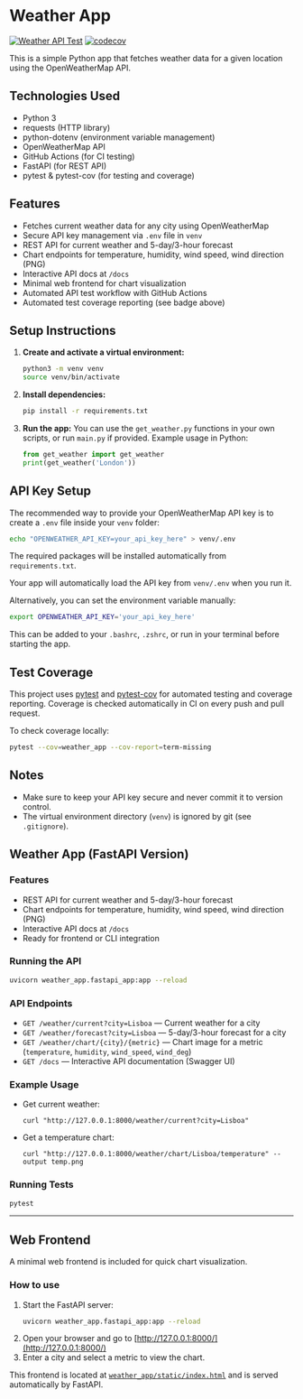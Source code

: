 # Weather App

[![Weather API Test](https://github.com/samuelpmvm/weather-app/actions/workflows/test-weather-api.yml/badge.svg)](https://github.com/samuelpmvm/weather-app/actions) 
[![codecov](https://codecov.io/gh/samuelpmvm/weather-app/branch/main/graph/badge.svg)](https://codecov.io/gh/samuelpmvm/weather-app)

This is a simple Python app that fetches weather data for a given location using the OpenWeatherMap API.

## Technologies Used

- Python 3
- requests (HTTP library)
- python-dotenv (environment variable management)
- OpenWeatherMap API
- GitHub Actions (for CI testing)
- FastAPI (for REST API)
- pytest & pytest-cov (for testing and coverage)

## Features

- Fetches current weather data for any city using OpenWeatherMap
- Secure API key management via `.env` file in `venv`
- REST API for current weather and 5-day/3-hour forecast
- Chart endpoints for temperature, humidity, wind speed, wind direction (PNG)
- Interactive API docs at `/docs`
- Minimal web frontend for chart visualization
- Automated API test workflow with GitHub Actions
- Automated test coverage reporting (see badge above)

## Setup Instructions

1. **Create and activate a virtual environment:**
   ```bash
   python3 -m venv venv
   source venv/bin/activate
   ```

2. **Install dependencies:**
   ```bash
   pip install -r requirements.txt
   ```

3. **Run the app:**
   You can use the `get_weather.py` functions in your own scripts, or run `main.py` if provided.
   Example usage in Python:
   ```python
   from get_weather import get_weather
   print(get_weather('London'))
   ```

## API Key Setup

The recommended way to provide your OpenWeatherMap API key is to create a `.env` file inside your `venv` folder:

```bash
echo "OPENWEATHER_API_KEY=your_api_key_here" > venv/.env
```

The required packages will be installed automatically from `requirements.txt`.

Your app will automatically load the API key from `venv/.env` when you run it.

Alternatively, you can set the environment variable manually:
```bash
export OPENWEATHER_API_KEY='your_api_key_here'
```
This can be added to your `.bashrc`, `.zshrc`, or run in your terminal before starting the app.

## Test Coverage

This project uses [pytest](https://docs.pytest.org/) and [pytest-cov](https://pytest-cov.readthedocs.io/) for automated testing and coverage reporting.
Coverage is checked automatically in CI on every push and pull request.

To check coverage locally:
```bash
pytest --cov=weather_app --cov-report=term-missing
```

## Notes
- Make sure to keep your API key secure and never commit it to version control.
- The virtual environment directory (`venv`) is ignored by git (see `.gitignore`).

## Weather App (FastAPI Version)

### Features
- REST API for current weather and 5-day/3-hour forecast
- Chart endpoints for temperature, humidity, wind speed, wind direction (PNG)
- Interactive API docs at `/docs`
- Ready for frontend or CLI integration

### Running the API

```bash
uvicorn weather_app.fastapi_app:app --reload
```

### API Endpoints

- `GET /weather/current?city=Lisboa` — Current weather for a city
- `GET /weather/forecast?city=Lisboa` — 5-day/3-hour forecast for a city
- `GET /weather/chart/{city}/{metric}` — Chart image for a metric (`temperature`, `humidity`, `wind_speed`, `wind_deg`)
- `GET /docs` — Interactive API documentation (Swagger UI)

### Example Usage

- Get current weather:
  ```
  curl "http://127.0.0.1:8000/weather/current?city=Lisboa"
  ```
- Get a temperature chart:
  ```
  curl "http://127.0.0.1:8000/weather/chart/Lisboa/temperature" --output temp.png
  ```

### Running Tests

```bash
pytest
```

---

## Web Frontend

A minimal web frontend is included for quick chart visualization.

### How to use

1. Start the FastAPI server:
   ```bash
   uvicorn weather_app.fastapi_app:app --reload
   ```
2. Open your browser and go to [http://127.0.0.1:8000/](http://127.0.0.1:8000/)
3. Enter a city and select a metric to view the chart.

This frontend is located at [`weather_app/static/index.html`](weather_app/static/index.html) and is served automatically by FastAPI.
